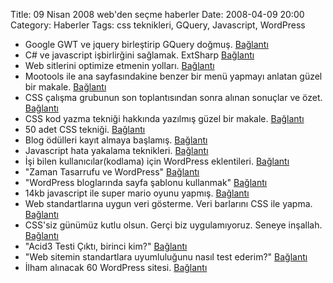 Title: 09 Nisan 2008 web&#039;den seçme haberler
Date: 2008-04-09 20:00
Category: Haberler
Tags: css teknikleri, GQuery, Javascript, WordPress

-   Google GWT ve jquery birleştirip GQuery doğmuş. [Bağlantı][]
-   C\# ve javascript işbirlirğini sağlamak. ExtSharp [Bağlantı][1]
-   Web sitlerini optimize etmenin yolları. [Bağlantı][2]
-   Mootools ile ana sayfasındakine benzer bir menü yapmayı anlatan
    güzel bir makale. [Bağlantı][3]
-   CSS çalışma grubunun son toplantısından sonra alınan sonuçlar ve
    özet. [Bağlantı][4]
-   CSS kod yazma tekniği hakkında yazılmış güzel bir makale.
    [Bağlantı][5]
-   50 adet CSS tekniği. [Bağlantı][6]
-   Blog ödülleri kayıt almaya başlamış. [Bağlantı][7]
-   Javascript hata yakalama teknikleri. [Bağlantı][8]
-   İşi bilen kullanıcılar(kodlama) için WordPress eklentileri.
    [Bağlantı][9]
-   "Zaman Tasarrufu ve WordPress" [Bağlantı][10]
-   "WordPress bloglarında sayfa şablonu kullanmak" [Bağlantı][11]
-   14kb javascript ile super mario oyunu yapmış. [Bağlantı][12]
-   Web standartlarına uygun veri gösterme. Veri barlarını CSS ile
    yapma. [Bağlantı][13]
-   CSS'siz günümüz kutlu olsun. Gerçi biz uygulamıyoruz. Seneye
    inşallah. [Bağlantı][14]
-   "Acid3 Testi Çıktı, birinci kim?" [Bağlantı][15]
-   "Web sitemin standartlara uyumluluğunu nasıl test ederim?"
    [Bağlantı][16]
-   İlham alınacak 60 WordPress sitesi. [Bağlantı][17]

</p>

  [Bağlantı]: http://timepedia.blogspot.com/2008/04/gwt-road-to-15-language-features-and.html
  [1]: http://colinramsay.co.uk/diary/2008/04/02/javascript-generation-a-change-of-heart/
  [2]: http://jonathanhedley.com/articles/2008/04/guide-to-website-speed-optimization
  [3]: http://davidwalsh.name/get-slick-mootools-kwicks
  [4]: http://www.css3.info/css-working-group-latest-resolutions/
  [5]: http://woork.blogspot.com/2008/04/top-down-approach-to-simplify-your-css.html
  [6]: http://www.emmaalvarez.com/2008/04/most-useful-50-css-tips-and-tools-for.html
  [7]: http://2008.blogodulleri.com/Default.aspx
  [8]: http://www.sitepen.com/blog/2008/04/03/advanced-javascript-debugging-techniques/
  [9]: http://sixrevisions.com/tools-of-the-trade/helpful_wordpress_plugins_advanced_users/
  [10]: http://www.blogcublogu.com/zaman-tasarrufu-ve-wordpress/
  [11]: http://blog.wolkanca.com/wordpress-bloglarinda-sayfa-sablonu-kullanmak/
  [12]: http://blog.nihilogic.dk/2008/04/super-mario-in-14kb-javascript.html
  [13]: http://www.alistapart.com/articles/accessibledatavisualization
  [14]: http://naked.dustindiaz.com/
  [15]: http://www.gokceyalcin.com/acid3en-iyi-tarayici-best-browser
  [16]: http://www.siberkultur.com/?q=web-standartlari-nedir-nasil-yapilir
  [17]: http://www.noupe.com/design/60-unusual-wp-blog-designs.html
